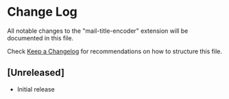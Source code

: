 # Change Log

All notable changes to the "mail-title-encoder" extension will be documented in this file.

Check [Keep a Changelog](http://keepachangelog.com/) for recommendations on how to structure this file.

## [Unreleased]

- Initial release